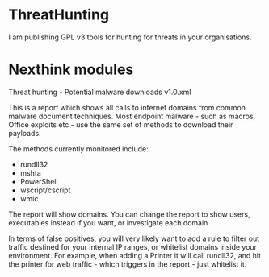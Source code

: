 # ThreatHunting
I am publishing GPL v3 tools for hunting for threats in your organisations.

# Nexthink modules
Threat hunting - Potential malware downloads v1.0.xml 

This is a report which shows all calls to internet domains from common malware document techniques.  Most endpoint malware - such as macros, Office exploits etc - use the same set of methods to download their payloads.

The methods currently monitored include:

  - rundll32
  - mshta
  - PowerShell
  - wscript/cscript
  - wmic
  
The report will show domains.  You can change the report to show users, executables instead if you want, or investigate each domain 

In terms of false positives, you will very likely want to add a rule to filter out traffic destined for your internal IP ranges, or whitelist domains inside your environment.  For example, when adding a Printer it will call rundll32, and hit the printer for web traffic - which triggers in the report - just whitelist it.
